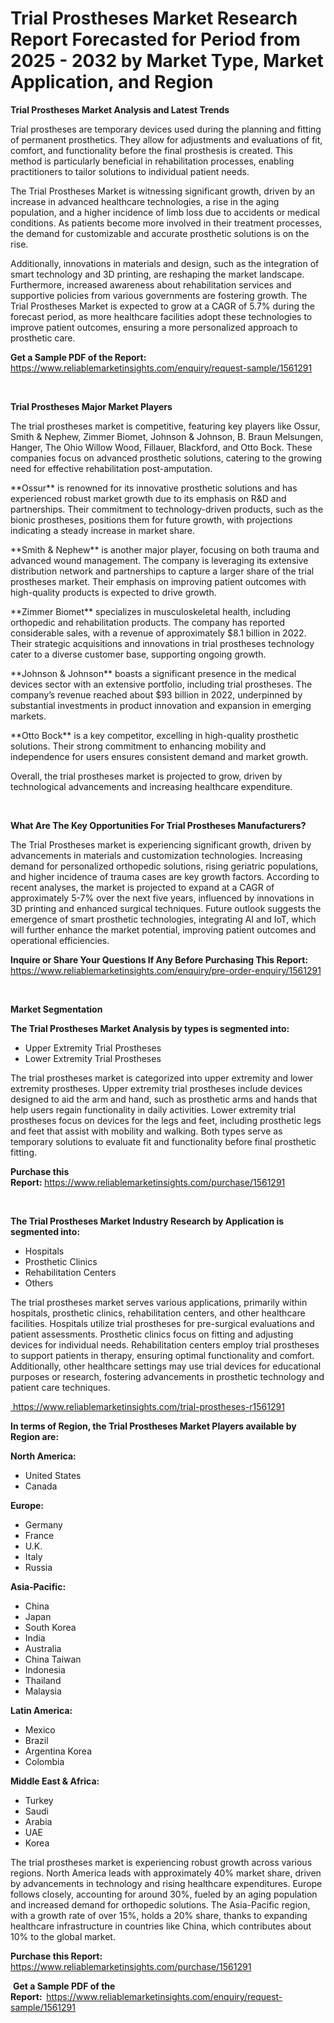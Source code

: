 <p><h1>Trial Prostheses Market Research Report Forecasted for Period from 2025 -  2032 by Market Type, Market Application, and Region</h1></p><p><strong>Trial Prostheses Market Analysis and Latest Trends</strong></p>
<p><p>Trial prostheses are temporary devices used during the planning and fitting of permanent prosthetics. They allow for adjustments and evaluations of fit, comfort, and functionality before the final prosthesis is created. This method is particularly beneficial in rehabilitation processes, enabling practitioners to tailor solutions to individual patient needs.</p><p>The Trial Prostheses Market is witnessing significant growth, driven by an increase in advanced healthcare technologies, a rise in the aging population, and a higher incidence of limb loss due to accidents or medical conditions. As patients become more involved in their treatment processes, the demand for customizable and accurate prosthetic solutions is on the rise. </p><p>Additionally, innovations in materials and design, such as the integration of smart technology and 3D printing, are reshaping the market landscape. Furthermore, increased awareness about rehabilitation services and supportive policies from various governments are fostering growth. The Trial Prostheses Market is expected to grow at a CAGR of 5.7% during the forecast period, as more healthcare facilities adopt these technologies to improve patient outcomes, ensuring a more personalized approach to prosthetic care.</p></p>
<p><strong>Get a Sample PDF of the Report:&nbsp;</strong> <a href="https://www.reliablemarketinsights.com/enquiry/request-sample/1561291?utm_campaign=3291&utm_medium=2&utm_source=Github&utm_content=ia&utm_term=14042025&utm_id=trial-prostheses">https://www.reliablemarketinsights.com/enquiry/request-sample/1561291</a></p>
<p>&nbsp;</p>
<p><strong>Trial Prostheses Major Market Players</strong></p>
<p><p>The trial prostheses market is competitive, featuring key players like Ossur, Smith & Nephew, Zimmer Biomet, Johnson & Johnson, B. Braun Melsungen, Hanger, The Ohio Willow Wood, Fillauer, Blackford, and Otto Bock. These companies focus on advanced prosthetic solutions, catering to the growing need for effective rehabilitation post-amputation.</p><p>**Ossur** is renowned for its innovative prosthetic solutions and has experienced robust market growth due to its emphasis on R&D and partnerships. Their commitment to technology-driven products, such as the bionic prostheses, positions them for future growth, with projections indicating a steady increase in market share.</p><p>**Smith & Nephew** is another major player, focusing on both trauma and advanced wound management. The company is leveraging its extensive distribution network and partnerships to capture a larger share of the trial prostheses market. Their emphasis on improving patient outcomes with high-quality products is expected to drive growth.</p><p>**Zimmer Biomet** specializes in musculoskeletal health, including orthopedic and rehabilitation products. The company has reported considerable sales, with a revenue of approximately $8.1 billion in 2022. Their strategic acquisitions and innovations in trial prostheses technology cater to a diverse customer base, supporting ongoing growth.</p><p>**Johnson & Johnson** boasts a significant presence in the medical devices sector with an extensive portfolio, including trial prostheses. The company’s revenue reached about $93 billion in 2022, underpinned by substantial investments in product innovation and expansion in emerging markets.</p><p>**Otto Bock** is a key competitor, excelling in high-quality prosthetic solutions. Their strong commitment to enhancing mobility and independence for users ensures consistent demand and market growth.</p><p>Overall, the trial prostheses market is projected to grow, driven by technological advancements and increasing healthcare expenditure.</p></p>
<p>&nbsp;</p>
<p><strong>What Are The Key Opportunities For Trial Prostheses Manufacturers?</strong></p>
<p><p>The Trial Prostheses market is experiencing significant growth, driven by advancements in materials and customization technologies. Increasing demand for personalized orthopedic solutions, rising geriatric populations, and higher incidence of trauma cases are key growth factors. According to recent analyses, the market is projected to expand at a CAGR of approximately 5-7% over the next five years, influenced by innovations in 3D printing and enhanced surgical techniques. Future outlook suggests the emergence of smart prosthetic technologies, integrating AI and IoT, which will further enhance the market potential, improving patient outcomes and operational efficiencies.</p></p>
<p><strong>Inquire or Share Your Questions If Any Before Purchasing This Report:</strong> <a href="https://www.reliablemarketinsights.com/enquiry/pre-order-enquiry/1561291?utm_campaign=3291&utm_medium=2&utm_source=Github&utm_content=ia&utm_term=14042025&utm_id=trial-prostheses">https://www.reliablemarketinsights.com/enquiry/pre-order-enquiry/1561291</a></p>
<p>&nbsp;</p>
<p><strong>Market Segmentation</strong></p>
<p><strong>The Trial Prostheses Market Analysis by types is segmented into:</strong></p>
<p><ul><li>Upper Extremity Trial Prostheses</li><li>Lower Extremity Trial Prostheses</li></ul></p>
<p><p>The trial prostheses market is categorized into upper extremity and lower extremity prostheses. Upper extremity trial prostheses include devices designed to aid the arm and hand, such as prosthetic arms and hands that help users regain functionality in daily activities. Lower extremity trial prostheses focus on devices for the legs and feet, including prosthetic legs and feet that assist with mobility and walking. Both types serve as temporary solutions to evaluate fit and functionality before final prosthetic fitting.</p></p>
<p><strong>Purchase this Report:&nbsp;</strong><a href="https://www.reliablemarketinsights.com/purchase/1561291?utm_campaign=3291&utm_medium=2&utm_source=Github&utm_content=ia&utm_term=14042025&utm_id=trial-prostheses">https://www.reliablemarketinsights.com/purchase/1561291</a></p>
<p>&nbsp;</p>
<p><strong>The Trial Prostheses Market Industry Research by Application is segmented into:</strong></p>
<p><ul><li>Hospitals</li><li>Prosthetic Clinics</li><li>Rehabilitation Centers</li><li>Others</li></ul></p>
<p><p>The trial prostheses market serves various applications, primarily within hospitals, prosthetic clinics, rehabilitation centers, and other healthcare facilities. Hospitals utilize trial prostheses for pre-surgical evaluations and patient assessments. Prosthetic clinics focus on fitting and adjusting devices for individual needs. Rehabilitation centers employ trial prostheses to support patients in therapy, ensuring optimal functionality and comfort. Additionally, other healthcare settings may use trial devices for educational purposes or research, fostering advancements in prosthetic technology and patient care techniques.</p></p>
<p><a href="https://www.reliablemarketinsights.com/trial-prostheses-r1561291?utm_campaign=3291&utm_medium=2&utm_source=Github&utm_content=ia&utm_term=14042025&utm_id=trial-prostheses">&nbsp;https://www.reliablemarketinsights.com/trial-prostheses-r1561291</a></p>
<p><strong>In terms of Region, the Trial Prostheses Market Players available by Region are:</strong></p>
<p>
    <p> <strong> North America: </strong>
        <ul>
            <li>United States</li>
            <li>Canada</li>
        </ul>
        </p> 
    <p> <strong> Europe: </strong>
        <ul>
            <li>Germany</li>
            <li>France</li>
            <li>U.K.</li>
            <li>Italy</li>
            <li>Russia</li>
        </ul>
        </p> 
    <p> <strong> Asia-Pacific: </strong>
        <ul>
            <li>China</li>
            <li>Japan</li>
            <li>South Korea</li>
            <li>India</li>
            <li>Australia</li>
            <li>China Taiwan</li>
            <li>Indonesia</li>
            <li>Thailand</li>
            <li>Malaysia</li>
        </ul>
        </p> 
    <p> <strong> Latin America: </strong>
        <ul>
            <li>Mexico</li>
            <li>Brazil</li>
            <li>Argentina Korea</li>
            <li>Colombia</li>
        </ul>
        </p> 
    <p> <strong> Middle East & Africa: </strong>
        <ul>
            <li>Turkey</li>
            <li>Saudi</li>
            <li>Arabia</li>
            <li>UAE</li>
            <li>Korea</li>
        </ul>
    </p>
    </p>
<p><p>The trial prostheses market is experiencing robust growth across various regions. North America leads with approximately 40% market share, driven by advancements in technology and rising healthcare expenditures. Europe follows closely, accounting for around 30%, fueled by an aging population and increased demand for orthopedic solutions. The Asia-Pacific region, with a growth rate of over 15%, holds a 20% share, thanks to expanding healthcare infrastructure in countries like China, which contributes about 10% to the global market.</p></p>
<p><strong>Purchase this Report: </strong><a href="https://www.reliablemarketinsights.com/purchase/1561291?utm_campaign=3291&utm_medium=2&utm_source=Github&utm_content=ia&utm_term=14042025&utm_id=trial-prostheses">https://www.reliablemarketinsights.com/purchase/1561291</a></p>
<p>&nbsp;<strong>Get a Sample PDF of the Report:&nbsp;&nbsp;</strong><a href="https://www.reliablemarketinsights.com/enquiry/request-sample/1561291?utm_campaign=3291&utm_medium=2&utm_source=Github&utm_content=ia&utm_term=14042025&utm_id=trial-prostheses">https://www.reliablemarketinsights.com/enquiry/request-sample/1561291</a></p>
<p><strong></strong></p>
<p><p></p><p></p><p></p></p>